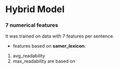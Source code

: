 # Hybrid Model 
### 7 numerical features 
 It was trained on data with 7 features per sentence.


- features based on **samer_lexicon**:
1. avg_readability
2. max_readability are based on

